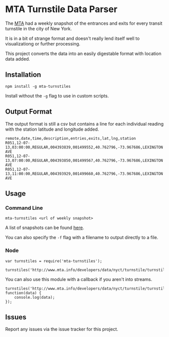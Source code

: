 MTA Turnstile Data Parser
=========================

The [MTA](http://new.mta.info/) had a weekly snapshot of the entrances and exits for every transit turnstile in the city of New York.

It is in a bit of strange format and doesn't really lend itself well to visualizationg or further processing.

This project converts the data into an easily digestable format with location data added.

Installation
------------

    npm install -g mta-turnstiles

Install without the `-g` flag to use in custom scripts.

Output Format
-------------

The output format is still a csv but contains a line for each individual reading with the station latitude and longitude added.

    remote,date,time,description,entries,exits,lat,lng,station
    R051,12-07-13,03:00:00,REGULAR,004393839,001499552,40.762796,-73.967686,LEXINGTON AVE
    R051,12-07-13,07:00:00,REGULAR,004393850,001499567,40.762796,-73.967686,LEXINGTON AVE
    R051,12-07-13,11:00:00,REGULAR,004393929,001499660,40.762796,-73.967686,LEXINGTON AVE

Usage
-----

### Command Line

    mta-turnstiles <url of weekly snapshot>

A list of snapshots can be found [here](http://www.mta.info/developers/turnstile.html).

You can also specify the `-f` flag with a filename to output directly to a file.

### Node

    var turnstiles = require('mta-turnstiles');

    turnstiles('http://www.mta.info/developers/data/nyct/turnstile/turnstile_131214.txt').pipe(process.stdout);

You can also use this module with a callback if you aren't into streams.

    turnstiles('http://www.mta.info/developers/data/nyct/turnstile/turnstile_131214.txt', function(data) {
        console.log(data);
    });

Issues
------

Report any issues via the issue tracker for this project.
